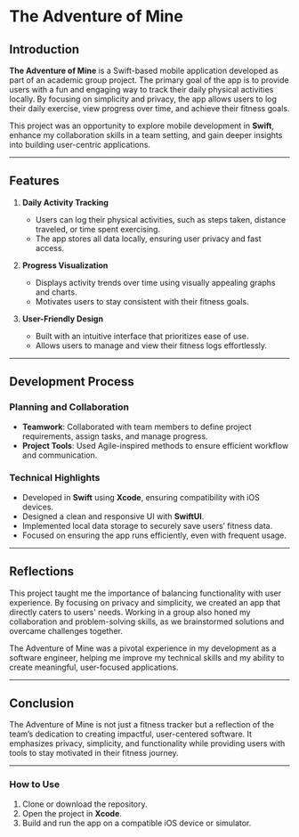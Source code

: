 # **The Adventure of Mine**

## **Introduction**

**The Adventure of Mine** is a Swift-based mobile application developed as part of an academic group project. The primary goal of the app is to provide users with a fun and engaging way to track their daily physical activities locally. By focusing on simplicity and privacy, the app allows users to log their daily exercise, view progress over time, and achieve their fitness goals.

This project was an opportunity to explore mobile development in **Swift**, enhance my collaboration skills in a team setting, and gain deeper insights into building user-centric applications.

---

## **Features**

1. **Daily Activity Tracking**  
   - Users can log their physical activities, such as steps taken, distance traveled, or time spent exercising.
   - The app stores all data locally, ensuring user privacy and fast access.

2. **Progress Visualization**  
   - Displays activity trends over time using visually appealing graphs and charts.  
   - Motivates users to stay consistent with their fitness goals.

3. **User-Friendly Design**  
   - Built with an intuitive interface that prioritizes ease of use.  
   - Allows users to manage and view their fitness logs effortlessly.

---

## **Development Process**

### **Planning and Collaboration**  
- **Teamwork**: Collaborated with team members to define project requirements, assign tasks, and manage progress.  
- **Project Tools**: Used Agile-inspired methods to ensure efficient workflow and communication.

### **Technical Highlights**  
- Developed in **Swift** using **Xcode**, ensuring compatibility with iOS devices.  
- Designed a clean and responsive UI with **SwiftUI**.  
- Implemented local data storage to securely save users’ fitness data.  
- Focused on ensuring the app runs efficiently, even with frequent usage.

---

## **Reflections**

This project taught me the importance of balancing functionality with user experience. By focusing on privacy and simplicity, we created an app that directly caters to users' needs. Working in a group also honed my collaboration and problem-solving skills, as we brainstormed solutions and overcame challenges together.

The Adventure of Mine was a pivotal experience in my development as a software engineer, helping me improve my technical skills and my ability to create meaningful, user-focused applications.

---


## **Conclusion**

The Adventure of Mine is not just a fitness tracker but a reflection of the team’s dedication to creating impactful, user-centered software. It emphasizes privacy, simplicity, and functionality while providing users with tools to stay motivated in their fitness journey.

---

### **How to Use**

1. Clone or download the repository.
2. Open the project in **Xcode**.
3. Build and run the app on a compatible iOS device or simulator.

